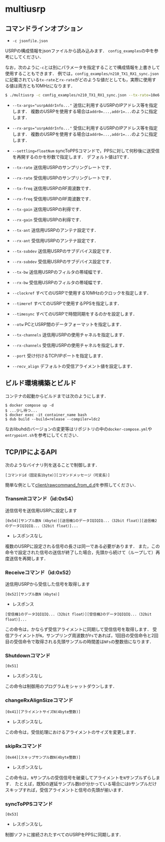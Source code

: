 # multiusrp

## コマンドラインオプション

* `-c jsonfile.json`

USRPの構成情報をjsonファイルから読み込みます．
`config_examples`の中を参考にしてください．

なお，次のように`-c`とは別にパラメータを指定することで構成情報を上書きして使用することもできます．
例では，`config_examples/n210_TX1_RX1_sync.json`に記載されている`tx-rate`と`rx-rate`がどのような値だとしても，実際に使用する値は両方とも10MHzになります．

```sh
$ ./multiusrp -c config_examples/n210_TX1_RX1_sync.json --tx-rate=10e6 --rx-rate=10e6
```

* `--tx-args="usrpAddrInfo..."`
送信に利用するUSRPのIPアドレス等を指定します．
複数のUSRPを使用する場合は`addr0=...,addr1=...`のように指定します．

* `--rx-args="usrpAddrInfo..."`
受信に利用するUSRPのIPアドレス等を指定します．
複数のUSRPを使用する場合は`addr0=...,addr1=...`のように指定します．


* `--settling=floatNum`
syncToPPSコマンドで，PPSに対して何秒後に送受信を再開するのかを秒数で指定します．
デフォルト値は1です．

* `--tx-rate`
送信用USRPのサンプリングレートです．

* `--rx-rate`
受信用USRPのサンプリングレートです．

* `--tx-freq`
送信用USRPのRF周波数です．

* `--rx-freq`
受信用USRPのRF周波数です．

* `--tx-gain`
送信用USRPの利得です．

* `--rx-gain`
受信用USRPの利得です．

* `--tx-ant`
送信用USRPのアンテナ設定です．


* `--rx-ant`
受信用USRPのアンテナ設定です．

* `--tx-subdev`
送信用USRPのサブデバイス設定です．

* `--rx-subdev`
受信用USRPのサブデバイス設定です．

* `--tx-bw`
送信用USRPのフィルタの帯域幅です．

* `--rx-bw`
受信用USRPのフィルタの帯域幅です．

* `--clockref`
すべてのUSRPで使用する10MHzのクロックを指定します．

* `--timeref`
すべてのUSRPで使用するPPSを指定します．

* `--timesync`
すべてのUSRPで時間同期をするのかを設定します．

* `--otw`
PCとUSRP間のデータフォーマットを指定します．

* `--tx-channels`
送信用USRPの使用チャネルを指定します．

* `--rx-channels`
受信用USRPの使用チャネルを指定します．

* `--port`
受け付けるTCP/IPポートを指定します．

* `--recv_align`
デフォルトの受信アライメント値を設定します．


## ビルド環境構築とビルド

コンテナの起動からビルドまでは次のようにします．

```
$ docker compose up -d
$ ...少し待つ...
$ docker exec -it container_name bash
$ dub build --build=release --compiler=ldc2
```

なおlibuhdのバージョンの変更等はリポジトリの中の`docker-compose.yml`や`entrypoint.sh`を参考にしてください．


## TCP/IPによるAPI

次のようなバイナリ列を送ることで制御します．

```
[コマンドid（固定長1byte）][コマンドメッセージ（可変長）]
```

簡単な例として[client/rawcommand_from_d.d](https://github.com/k3kaimu/multiusrp/blob/master/client/rawcommand_from_d.d)を参照してください．

### Transmitコマンド（id:0x54）

送信信号を送信用USRPに設定します

```
[0x54][サンプル数N（4byte）][送信機1のデータIQIQIQ...（32bit float）][送信機2のデータIQIQIQ...（32bit float）]...
```

* レスポンスなし

複数のUSRPに設定される信号の長さは同一である必要があります．
また，この命令で設定された信号の送信が終了した場合，先頭から続けて（ループして）再度送信を再開します．

### Receiveコマンド（id:0x52）

送信用USRPから受信した信号を取得します

```
[0x52][サンプル数N（4byte）]
```

* レスポンス

```
[受信機1のデータIQIQIQ...（32bit float）][受信機2のデータIQIQIQ...（32bit float）]...
```

この命令は，かならず受信アライメントに同期して受信信号を取得します．
受信アライメントが`N`，サンプリング周波数が`Fs`であれば，1回目の受信命令と2回目の受信命令で取得される先頭サンプルの時間差は`NFs`の整数倍になります．

### Shutdownコマンド

```
[0x51]
```

* レスポンスなし

この命令は制御用のプログラムをシャットダウンします．


### changeRxAlignSizeコマンド

```
[0x41][アライメントサイズN(4byte整数)]
```

* レスポンスなし

この命令は，受信処理におけるアライメントのサイズを変更します．


### skipRxコマンド

```
[0x44][スキップサンプル数N(4byte整数)]
```

* レスポンスなし

この命令は，`N`サンプルの受信信号を破棄してアライメントを`N`サンプルずらします．
たとえば，既知の遅延サンプル数`D`が分かっている場合には`D`サンプルだけスキップすれば，受信アライメントと信号の先頭が揃います．


### syncToPPSコマンド

```
[0x53]
```

* レスポンスなし

制御ソフトに接続されたすべてのUSRPをPPSに同期します．
